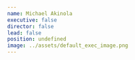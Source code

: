 ```yaml
---
name: Michael Akinola
executive: false
director: false
lead: false
position: undefined
image: ../assets/default_exec_image.png
---
```

